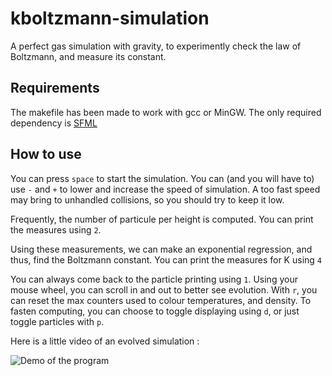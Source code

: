 # kboltzmann-simulation
A perfect gas simulation with gravity, to experimently check the law of Boltzmann, and measure its constant.

## Requirements
The makefile has been made to work with gcc or MinGW.
The only required dependency is [SFML](http://www.sfml-dev.org/)

## How to use
You can press `space` to start the simulation.
You can (and you will have to) use `-` and `+` to lower and increase the speed of simulation.
A too fast speed may bring to unhandled collisions, so you should try to keep it low.

Frequently, the number of particule per height is computed.
You can print the measures using `2`.

Using these measurements, we can make an exponential regression, and thus, find the Boltzmann constant.
You can print the measures for K using `4`

You can always come back to the particle printing using `1`.
Using your mouse wheel, you can scroll in and out to better see evolution.
With `r`, you can reset the max counters used to colour temperatures, and density.
To fasten computing, you can choose to toggle displaying using `d`, or just toggle particles with `p`.

Here is a little video of an evolved simulation :

![Demo of the program](https://media.giphy.com/media/sGIZ7fYEFxd3a/giphy.gif)
